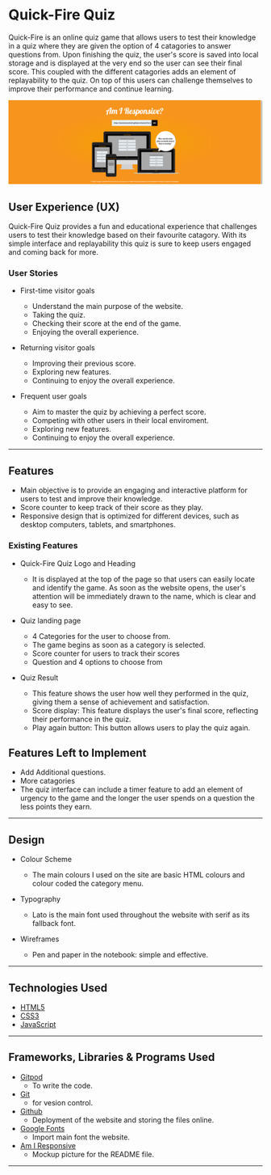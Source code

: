 # Quick-Fire Quiz

Quick-Fire is an online quiz game that allows users to test their knowledge in a quiz where they are given the option of 4 catagories to answer questions from. Upon finishing the quiz, the user's score is saved into local storage and is displayed at the very end so the user can see their final score. This coupled with the different catagories adds an element of replayability to the quiz. On top of this users can challenge themselves to improve their performance and continue learning.

![Am I responsive](/assets/images/am-i-responsive.png)

## User Experience (UX)

Quick-Fire Quiz provides a fun and educational experience that challenges users to test their knowledge based on their favourite catagory. With its simple interface and replayability this quiz is sure to keep users engaged and coming back for more.

### User Stories

* First-time visitor goals
    * Understand the main purpose of the website.
    * Taking the quiz.
    * Checking their score at the end of the game.
    * Enjoying the overall experience.

* Returning visitor goals
    * Improving their previous score.
    * Exploring new features.
    * Continuing to enjoy the overall experience.

* Frequent user goals
    * Aim to master the quiz by achieving a perfect score.
    * Competing with other users in their local enviroment.
    * Exploring new features.
    * Continuing to enjoy the overall experience.

---

## Features

* Main objective is to provide an engaging and interactive platform for users to test and improve their knowledge.
* Score counter to keep track of their score as they play.
* Responsive design that is optimized for different devices, such as desktop computers, tablets, and smartphones.

### Existing Features

* Quick-Fire Quiz Logo and Heading
    * It is displayed at the top of the page so that users can easily locate and identify the game. As soon as the website opens, the user's attention will be immediately drawn to the name, which is clear and easy to see.

* Quiz landing page
    * 4 Categories for the user to choose from.
    * The game begins as soon as a category is selected.
    * Score counter for users to track their scores
    * Question and 4 options to choose from

* Quiz Result
    * This feature shows the user how well they performed in the quiz, giving them a sense of achievement and satisfaction.
    * Score display: This feature displays the user's final score, reflecting their performance in the quiz.
    * Play again button: This button allows users to play the quiz again.

## Features Left to Implement

* Add Additional questions.
* More catagories
* The quiz interface can include a timer feature to add an element of urgency to the game and the longer the user spends on a question the less points they earn.

---

## Design

 * Colour Scheme
    * The main colours I used on the site are basic HTML colours and colour coded the category menu.

 * Typography
    * Lato is the main font used throughout the website with serif as its fallback font.

 * Wireframes
    * Pen and paper in the notebook: simple and effective.

---

## Technologies Used

* [HTML5](https://en.wikipedia.org/wiki/HTML5)
* [CSS3](https://en.wikipedia.org/wiki/CSS)
* [JavaScript](https://en.wikipedia.org/wiki/JavaScript)

---

## Frameworks, Libraries & Programs Used

* [Gitpod](https://www.gitpod.io/)
    * To write the code.
* [Git](https://git-scm.com/)
    * for vesion control.
* [Github](https://github.com/)
    * Deployment of the website and storing the files online.
* [Google Fonts](https://fonts.google.com/)
    * Import main font the website.
* [Am I Responsive](https://ui.dev/amiresponsive)
    * Mockup picture for the README file.

---